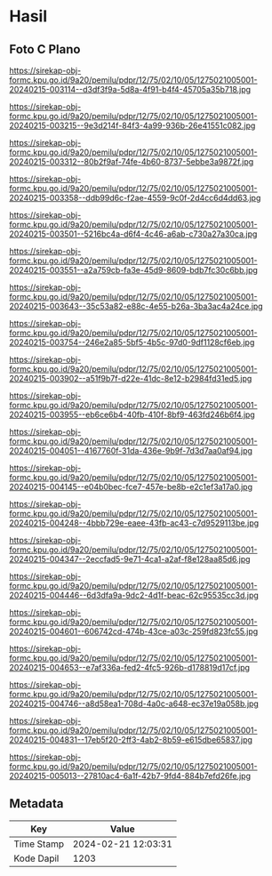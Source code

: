 # Hasil

## Foto C Plano

https://sirekap-obj-formc.kpu.go.id/9a20/pemilu/pdpr/12/75/02/10/05/1275021005001-20240215-003114--d3df3f9a-5d8a-4f91-b4f4-45705a35b718.jpg

https://sirekap-obj-formc.kpu.go.id/9a20/pemilu/pdpr/12/75/02/10/05/1275021005001-20240215-003215--9e3d214f-84f3-4a99-936b-26e41551c082.jpg

https://sirekap-obj-formc.kpu.go.id/9a20/pemilu/pdpr/12/75/02/10/05/1275021005001-20240215-003312--80b2f9af-74fe-4b60-8737-5ebbe3a9872f.jpg

https://sirekap-obj-formc.kpu.go.id/9a20/pemilu/pdpr/12/75/02/10/05/1275021005001-20240215-003358--ddb99d6c-f2ae-4559-9c0f-2d4cc6d4dd63.jpg

https://sirekap-obj-formc.kpu.go.id/9a20/pemilu/pdpr/12/75/02/10/05/1275021005001-20240215-003501--5216bc4a-d6f4-4c46-a6ab-c730a27a30ca.jpg

https://sirekap-obj-formc.kpu.go.id/9a20/pemilu/pdpr/12/75/02/10/05/1275021005001-20240215-003551--a2a759cb-fa3e-45d9-8609-bdb7fc30c6bb.jpg

https://sirekap-obj-formc.kpu.go.id/9a20/pemilu/pdpr/12/75/02/10/05/1275021005001-20240215-003643--35c53a82-e88c-4e55-b26a-3ba3ac4a24ce.jpg

https://sirekap-obj-formc.kpu.go.id/9a20/pemilu/pdpr/12/75/02/10/05/1275021005001-20240215-003754--246e2a85-5bf5-4b5c-97d0-9df1128cf6eb.jpg

https://sirekap-obj-formc.kpu.go.id/9a20/pemilu/pdpr/12/75/02/10/05/1275021005001-20240215-003902--a51f9b7f-d22e-41dc-8e12-b2984fd31ed5.jpg

https://sirekap-obj-formc.kpu.go.id/9a20/pemilu/pdpr/12/75/02/10/05/1275021005001-20240215-003955--eb6ce6b4-40fb-410f-8bf9-463fd246b6f4.jpg

https://sirekap-obj-formc.kpu.go.id/9a20/pemilu/pdpr/12/75/02/10/05/1275021005001-20240215-004051--4167760f-31da-436e-9b9f-7d3d7aa0af94.jpg

https://sirekap-obj-formc.kpu.go.id/9a20/pemilu/pdpr/12/75/02/10/05/1275021005001-20240215-004145--e04b0bec-fce7-457e-be8b-e2c1ef3a17a0.jpg

https://sirekap-obj-formc.kpu.go.id/9a20/pemilu/pdpr/12/75/02/10/05/1275021005001-20240215-004248--4bbb729e-eaee-43fb-ac43-c7d9529113be.jpg

https://sirekap-obj-formc.kpu.go.id/9a20/pemilu/pdpr/12/75/02/10/05/1275021005001-20240215-004347--2eccfad5-9e71-4ca1-a2af-f8e128aa85d6.jpg

https://sirekap-obj-formc.kpu.go.id/9a20/pemilu/pdpr/12/75/02/10/05/1275021005001-20240215-004446--6d3dfa9a-9dc2-4d1f-beac-62c95535cc3d.jpg

https://sirekap-obj-formc.kpu.go.id/9a20/pemilu/pdpr/12/75/02/10/05/1275021005001-20240215-004601--606742cd-474b-43ce-a03c-259fd823fc55.jpg

https://sirekap-obj-formc.kpu.go.id/9a20/pemilu/pdpr/12/75/02/10/05/1275021005001-20240215-004653--e7af336a-fed2-4fc5-926b-d178819d17cf.jpg

https://sirekap-obj-formc.kpu.go.id/9a20/pemilu/pdpr/12/75/02/10/05/1275021005001-20240215-004746--a8d58ea1-708d-4a0c-a648-ec37e19a058b.jpg

https://sirekap-obj-formc.kpu.go.id/9a20/pemilu/pdpr/12/75/02/10/05/1275021005001-20240215-004831--17eb5f20-2ff3-4ab2-8b59-e615dbe65837.jpg

https://sirekap-obj-formc.kpu.go.id/9a20/pemilu/pdpr/12/75/02/10/05/1275021005001-20240215-005013--27810ac4-6a1f-42b7-9fd4-884b7efd26fe.jpg


## Metadata

| Key        | Value               |
| ---------- | ------------------- |
| Time Stamp | 2024-02-21 12:03:31 |
| Kode Dapil | 1203                |



